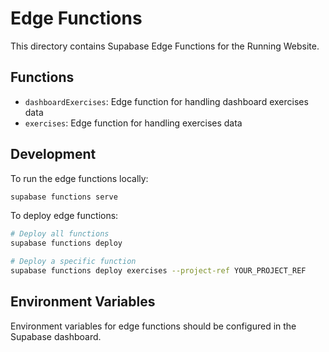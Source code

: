 # Edge Functions

This directory contains Supabase Edge Functions for the Running Website.

## Functions

- `dashboardExercises`: Edge function for handling dashboard exercises data
- `exercises`: Edge function for handling exercises data

## Development

To run the edge functions locally:

```bash
supabase functions serve
```

To deploy edge functions:

```bash
# Deploy all functions
supabase functions deploy

# Deploy a specific function
supabase functions deploy exercises --project-ref YOUR_PROJECT_REF
```

## Environment Variables

Environment variables for edge functions should be configured in the Supabase dashboard. 